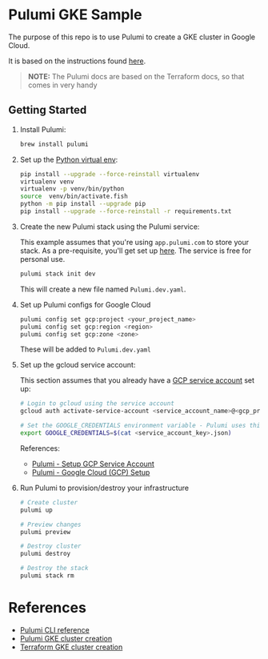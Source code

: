 # Pulumi GKE Sample

The purpose of this repo is to use Pulumi to create a GKE cluster in Google Cloud.

It is based on the instructions found [here](https://www.pulumi.com/docs/tutorials/gcp/gcp-py-gke/).

> **NOTE:** The Pulumi docs are based on the Terraform docs, so that comes in very handy

## Getting Started

1. Install Pulumi:

    ```bash
    brew install pulumi
    ```

2. Set up the [Python virtual env](https://docs.python-guide.org/dev/virtualenvs/#virtualenvironments-ref):

    ```bash
    pip install --upgrade --force-reinstall virtualenv
    virtualenv venv
    virtualenv -p venv/bin/python
    source  venv/bin/activate.fish
    python -m pip install --upgrade pip
    pip install --upgrade --force-reinstall -r requirements.txt
    ```

3. Create the new Pulumi stack using the Pulumi service:

    This example assumes that you're using `app.pulumi.com` to store your stack. As a pre-requisite, you'll get set up [here](https://app.pulumi.com). The service is free for personal use.

    ```bash
    pulumi stack init dev
    ```

    This will create a new file named `Pulumi.dev.yaml`.

4. Set up Pulumi configs for Google Cloud

    ```bash
    pulumi config set gcp:project <your_project_name>
    pulumi config set gcp:region <region>
    pulumi config set gcp:zone <zone>
    ```

    These will be added to `Pulumi.dev.yaml`

5. Set up the gcloud service account:

    This section assumes that you already have a [GCP service account](https://www.pulumi.com/docs/intro/cloud-providers/gcp/service-account/) set up:

    ```bash
    # Login to gcloud using the service account
    gcloud auth activate-service-account <service_account_name>@<gcp_project_name>.iam.gserviceaccount.com --key-file=<service_account_key>.json

    # Set the GOOGLE_CREDENTIALS environment variable - Pulumi uses this for service account auth
    export GOOGLE_CREDENTIALS=$(cat <service_account_key>.json)
    ```
    References:
    * [Pulumi - Setup GCP Service Account](https://www.pulumi.com/docs/intro/cloud-providers/gcp/service-account/)
    * [Pulumi - Google Cloud (GCP) Setup](https://www.pulumi.com/docs/intro/cloud-providers/gcp/setup/#google-cloud-platform-gcp-setup)

6. Run Pulumi to provision/destroy your infrastructure

    ```bash
    # Create cluster
    pulumi up

    # Preview changes
    pulumi preview

    # Destroy cluster
    pulumi destroy

    # Destroy the stack
    pulumi stack rm
    ```

# References

* [Pulumi CLI reference](https://www.pulumi.com/docs/reference/cli/)
* [Pulumi GKE cluster creation](https://www.pulumi.com/docs/reference/pkg/python/pulumi_gcp/container/#pulumi_gcp.container.Cluster)
* [Terraform GKE cluster creation](https://www.terraform.io/docs/providers/google/r/container_cluster.html)
